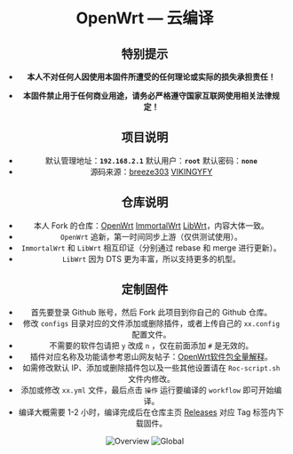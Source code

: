 <div align="center">
<h1>OpenWrt — 云编译</h1>

## 特别提示

- **本人不对任何人因使用本固件所遭受的任何理论或实际的损失承担责任！**

- **本固件禁止用于任何商业用途，请务必严格遵守国家互联网使用相关法律规定！**

## 项目说明
- 默认管理地址：**`192.168.2.1`** 默认用户：**`root`** 默认密码：**`none`**
- 源码来源：[breeze303](https://github.com/LiBwrt-op/openwrt-6.x) [VIKINGYFY](https://github.com/VIKINGYFY/immortalwrt)

## 仓库说明
- 本人 Fork 的仓库：[OpenWrt](https://github.com/laipeng668/openwrt) [ImmortalWrt](https://github.com/laipeng668/immortalwrt) [LibWrt](https://github.com/laipeng668/openwrt-6.x)，内容大体一致。
- `OpenWrt` 追新，第一时间同步上游（仅供测试使用）。
- `ImmortalWrt` 和 `LibWrt` 相互印证（分别通过 rebase 和 merge 进行更新）。
- `LibWrt` 因为 DTS 更为丰富，所以支持更多的机型。

## 定制固件
- 首先要登录 Github 账号，然后 Fork 此项目到你自己的 Github 仓库。
- 修改 `configs` 目录对应的文件添加或删除插件，或者上传自己的 `xx.config` 配置文件。
- 不需要的软件包请把 `y` 改成 `n` ，仅在前面添加 `#` 是无效的。
- 插件对应名称及功能请参考恩山网友帖子：[OpenWrt软件包全量解释](https://www.right.com.cn/FORUM/forum.php?mod=viewthread&tid=8384897)。
- 如需修改默认 IP、添加或删除插件包以及一些其他设置请在 `Roc-script.sh` 文件内修改。
- 添加或修改 `xx.yml` 文件，最后点击 `操作` 运行要编译的 `workflow` 即可开始编译。
- 编译大概需要 1-2 小时，编译完成后在仓库主页 [Releases](https://github.com/laipeng668/openwrt-ci-roc/releases) 对应 Tag 标签内下载固件。

![Overview](Overview.png)
![Global](Global.png)
